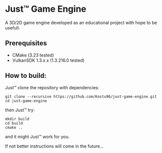 # Just™ Game Engine
A 3D/2D game engine developed as an educational project with hope to be usefull.

## Prerequisites
- CMake (3.23 tested)
- VulkanSDK 1.3.x.x (1.3.216.0 tested)

## How to build:
Just™ clone the repository with dependencies:
```
git clone --recursive https://github.com/Kostu96/just-game-engine.git
cd just-game-engine
```
then Just™ try:
```
mkdir build
cd build
cmake ..
```
and it might Just™ work for you.

If not better instructions will come in the future...
